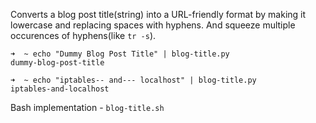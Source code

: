 Converts a blog post title(string) into a URL-friendly format by making it lowercase and replacing spaces with hyphens. And squeeze multiple occurences of hyphens(like `tr -s`).

```shell
➜  ~ echo "Dummy Blog Post Title" | blog-title.py 
dummy-blog-post-title

➜  ~ echo "iptables-- and--- localhost" | blog-title.py 
iptables-and-localhost
```

Bash implementation - `blog-title.sh`